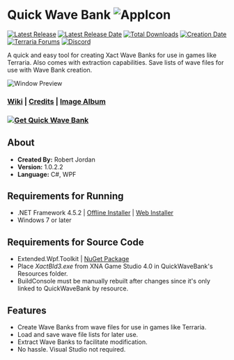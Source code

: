 # Quick Wave Bank ![AppIcon](http://i.imgur.com/kFThU0Z.png)

[![Latest Release](https://img.shields.io/github/release/trigger-death/QuickWaveBank.svg?style=flat&label=version)](https://github.com/trigger-death/QuickWaveBank/releases/latest)
[![Latest Release Date](https://img.shields.io/github/release-date-pre/trigger-death/QuickWaveBank.svg?style=flat&label=released)](https://github.com/trigger-death/QuickWaveBank/releases/latest)
[![Total Downloads](https://img.shields.io/github/downloads/trigger-death/QuickWaveBank/total.svg?style=flat)](https://github.com/trigger-death/QuickWaveBank/releases)
[![Creation Date](https://img.shields.io/badge/created-september%202017-A642FF.svg?style=flat)](https://github.com/trigger-death/QuickWaveBank/commit/bf94593dac379d7f182622f2c3b1e73e876f2d95)
[![Terraria Forums](https://img.shields.io/badge/terraria-forums-28A828.svg?style=flat)](https://forums.terraria.org/index.php?threads/61813/)
[![Discord](https://img.shields.io/discord/436949335947870238.svg?style=flat&logo=discord&label=chat&colorB=7389DC&link=https://discord.gg/vB7jUbY)](https://discord.gg/vB7jUbY)

A quick and easy tool for creating Xact Wave Banks for use in games like Terraria. Also comes with extraction capabilities. Save lists of wave files for use with Wave Bank creation.

![Window Preview](https://i.imgur.com/8JE22aX.png)

### [Wiki](https://github.com/trigger-death/QuickWaveBank/wiki) | [Credits](https://github.com/trigger-death/QuickWaveBank/wiki/Credits) | [Image Album](http://imgur.com/a/9K2vT)

### [![Get Quick Wave Bank](http://i.imgur.com/aAEqIV1.png)](https://github.com/trigger-death/QuickWaveBank/releases/latest)

## About

* **Created By:** Robert Jordan
* **Version:** 1.0.2.2
* **Language:** C#, WPF

## Requirements for Running
* .NET Framework 4.5.2 | [Offline Installer](https://www.microsoft.com/en-us/download/details.aspx?id=42642) | [Web Installer](https://www.microsoft.com/en-us/download/details.aspx?id=42643)
* Windows 7 or later

## Requirements for Source Code
* Extended.Wpf.Toolkit | [NuGet Package](https://www.nuget.org/packages/Extended.Wpf.Toolkit/)
* Place *XactBld3.exe* from XNA Game Studio 4.0 in QuickWaveBank's Resources folder.
* BuildConsole must be manually rebuilt after changes since it's only linked to QuickWaveBank by resource.

## Features
* Create Wave Banks from wave files for use in games like Terraria.
* Load and save wave file lists for later use.
* Extract Wave Banks to facilitate modification.
* No hassle. Visual Studio not required.

